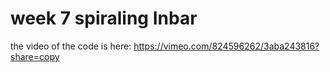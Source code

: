 # week 7 spiraling Inbar
 
the video of the code is here: https://vimeo.com/824596262/3aba243816?share=copy
